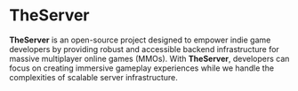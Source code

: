 # TheServer

**TheServer** is an open-source project designed to empower indie game developers by providing robust and accessible backend infrastructure for massive multiplayer online games (MMOs). With **TheServer**, developers can focus on creating immersive gameplay experiences while we handle the complexities of scalable server infrastructure.
